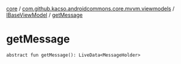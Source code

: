 [core](../../index.md) / [com.github.kacso.androidcommons.core.mvvm.viewmodels](../index.md) / [IBaseViewModel](index.md) / [getMessage](./get-message.md)

# getMessage

`abstract fun getMessage(): LiveData<MessageHolder>`